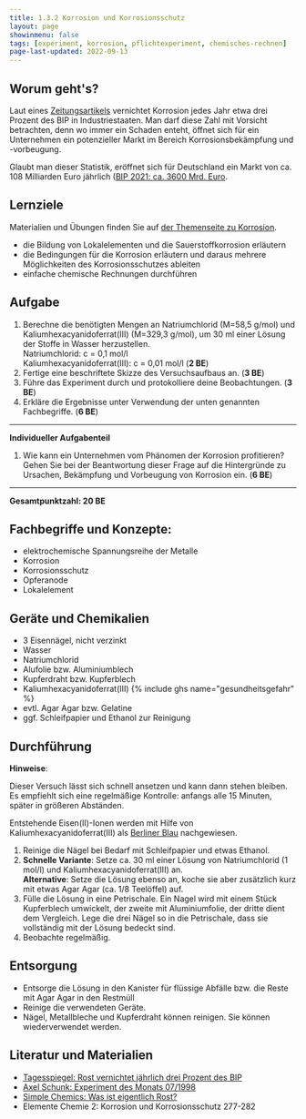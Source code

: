 ```yaml
---
title: 1.3.2 Korrosion und Korrosionsschutz
layout: page
showinmenu: false
tags: [experiment, korrosion, pflichtexperiment, chemisches-rechnen]
page-last-updated: 2022-09-13
---
```


## Worum geht's?

Laut eines [Zeitungsartikels](http://www.tagesspiegel.de/wirtschaft/studie-rost-vernichtet-jaehrlich-drei-prozent-des-bip/1641884.html) vernichtet Korrosion jedes Jahr etwa drei Prozent des BIP in Industriestaaten. Man darf diese Zahl mit Vorsicht betrachten, denn wo immer ein Schaden enteht, öffnet sich für ein Unternehmen ein potenzieller Markt im Bereich Korrosionsbekämpfung und -vorbeugung.

Glaubt man dieser Statistik, eröffnet sich für Deutschland ein Markt von ca. 108 Milliarden Euro jährlich ([BIP 2021: ca. 3600 Mrd. Euro](https://www.destatis.de/DE/Themen/Wirtschaft/Volkswirtschaftliche-Gesamtrechnungen-Inlandsprodukt/Tabellen/bip-bubbles.html).

## Lernziele

Materialien und Übungen finden Sie auf [der Themenseite zu Korrosion](/themen/korrosion).

- die Bildung von Lokalelementen und die Sauerstoffkorrosion erläutern
- die Bedingungen für die Korrosion erläutern und daraus mehrere Möglichkeiten des Korrosionsschutzes ableiten
- einfache chemische Rechnungen durchführen

## Aufgabe

1. Berechne die benötigten Mengen an Natriumchlorid (M=58,5 g/mol) und Kaliumhexacyanidoferrat(III) (M=329,3 g/mol), um 30 ml einer Lösung der Stoffe in Wasser herzustellen.  
	Natriumchlorid: c = 0,1 mol/l  
	Kaliumhexacyanidoferrat(III): c = 0,01 mol/l (**2 BE**)
2. Fertige eine beschriftete Skizze des Versuchsaufbaus an. (**3 BE**)
3. Führe das Experiment durch und protokolliere deine Beobachtungen. (**3 BE**)
4. Erkläre die Ergebnisse unter Verwendung der unten genannten Fachbegriffe. (**6 BE**)

---

**Individueller Aufgabenteil**

1. Wie kann ein Unternehmen vom Phänomen der Korrosion profitieren? Gehen Sie bei der Beantwortung dieser Frage auf die Hintergründe zu Ursachen, Bekämpfung und Vorbeugung von Korrosion ein. (**6 BE**)

---

**Gesamtpunktzahl: 20 BE**

## Fachbegriffe und Konzepte:

- elektrochemische Spannungsreihe der Metalle
- Korrosion
- Korrosionsschutz
- Opferanode
- Lokalelement

## Geräte und Chemikalien

- 3 Eisennägel, nicht verzinkt
- Wasser
- Natriumchlorid
- Alufolie bzw. Aluminiumblech
- Kupferdraht bzw. Kupferblech
- Kaliumhexacyanidoferrat(III) {% include ghs name="gesundheitsgefahr" %}
- evtl. Agar Agar bzw. Gelatine
- ggf. Schleifpapier und Ethanol zur Reinigung

## Durchführung

**Hinweise**:

Dieser Versuch lässt sich schnell ansetzen und kann dann stehen bleiben. Es empfiehlt sich eine regelmäßige Kontrolle: anfangs alle 15 Minuten, später in größeren Abständen.

Entstehende Eisen(II)-Ionen werden mit Hilfe von Kaliumhexacyanidoferrat(III) als [Berliner Blau](https://de.wikipedia.org/wiki/Berliner_Blau) nachgewiesen.

1. Reinige die Nägel bei Bedarf mit Schleifpapier und etwas Ethanol. 
2. **Schnelle Variante**: Setze ca. 30 ml einer Lösung von Natriumchlorid (1 mol/l) und Kaliumhexacyanidoferrat(III) an.  
	**Alternative**: Setze die Lösung ebenso an, koche sie aber zusätzlich kurz mit etwas Agar Agar (ca. 1/8 Teelöffel) auf.
3. Fülle die Lösung in eine Petrischale. Ein Nagel wird mit einem Stück Kupferblech umwickelt, der zweite mit Aluminiumfolie, der dritte dient dem Vergleich. Lege die drei Nägel so in die Petrischale, dass sie vollständig mit der Lösung bedeckt sind.
4. Beobachte regelmäßig.

## Entsorgung

- Entsorge die Lösung in den Kanister für flüssige Abfälle bzw. die Reste mit Agar Agar in den Restmüll
- Reinige die verwendeten Geräte. 
- Nägel, Metallbleche und Kupferdraht können reinigen. Sie können wiederverwendet werden.

## Literatur und Materialien

- [Tagesspiegel: Rost vernichtet jährlich drei Prozent des BIP](http://www.tagesspiegel.de/wirtschaft/studie-rost-vernichtet-jaehrlich-drei-prozent-des-bip/1641884.html)
- [Axel Schunk: Experiment des Monats 07/1998](http://www.axel-schunk.de/experiment/edm0798.html)
- [Simple Chemics: Was ist eigentlich Rost?](https://www.youtube.com/watch?v=34knGxalFAk)
- Elemente Chemie 2: Korrosion und Korrosionsschutz 277-282

